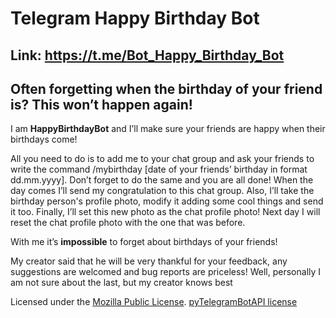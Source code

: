 # Telegram Happy Birthday Bot

## Link: https://t.me/Bot_Happy_Birthday_Bot

## Often forgetting when the birthday of your friend is? This won’t happen again!
I am **HappyBirthdayBot** and I’ll make sure your friends are happy when their birthdays come! 

All you need to do is to add me to your chat group and ask your friends to write the command 
/mybirthday [date of your friends’ birthday in format dd.mm.yyyy]. Don’t forget to do the same 
and you are all done! When the day comes I’ll send my congratulation to this chat group. Also, 
I’ll take the birthday person's profile photo, modify it adding some cool things and send 
it too. Finally, I’ll set this new photo as the chat profile photo! Next day I will reset the 
chat profile photo with the one that was before.

With me it’s **impossible** to forget about birthdays of your friends! 

My creator said that he will be very thankful for your feedback, any suggestions 
are welcomed and bug reports are priceless! Well, personally I am not sure about the last, 
but my creator knows best




Licensed under the [Mozilla Public License](LICENSE).
[pyTelegramBotAPI license](https://github.com/eternnoir/pyTelegramBotAPI/blob/master/LICENSE)
